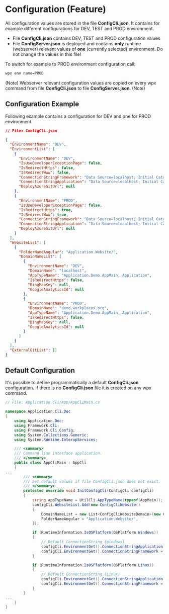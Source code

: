 # Configuration (Feature)
All configuration values are stored in the file **ConfigCli.json**. It contains for example different configurations for DEV, TEST and PROD environment.

* File **ConfigCli.json** contains DEV, TEST and PROD configuration values
* File **ConfigServer.json** is deployed and contains **only** runtime (webserver) relevant values of **one** (currently selected) environment. Do not change the values in this file!

To switch for example to PROD environment configuration call:

```cmd
wpx env name=PROD
```
(Note)
Webserver relevant configuration values are copied on every wpx command from file **ConfigCli.json** to file **ConfigServer.json**.
(Note)

## Configuration Example
Following example contains a configuration for DEV and one for PROD environment.
```json
// File: ConfigCli.json

{
  "EnvironmentName": "DEV",
  "EnvironmentList": [
    {
      "EnvironmentName": "DEV",
      "IsUseDeveloperExceptionPage": false,
      "IsRedirectHttps": false,
      "IsRedirectWww": false,
      "ConnectionStringFramework": "Data Source=localhost; Initial Catalog=ApplicationDemo; Integrated Security=True;",
      "ConnectionStringApplication": "Data Source=localhost; Initial Catalog=ApplicationDemo; Integrated Security=True;",
      "DeployAzureGitUrl": null
    },
    {
      "EnvironmentName": "PROD",
      "IsUseDeveloperExceptionPage": false,
      "IsRedirectHttps": true,
      "IsRedirectWww": true,
      "ConnectionStringFramework": "Data Source=localhost; Initial Catalog=ApplicationDemo; Integrated Security=True;",
      "ConnectionStringApplication": "Data Source=localhost; Initial Catalog=ApplicationDemo; Integrated Security=True;",
      "DeployAzureGitUrl": null
    }
  ],
  "WebsiteList": [
    {
      "FolderNameAngular": "Application.Website/",
      "DomainNameList": [
        {
          "EnvironmentName": "DEV",
          "DomainName": "localhost",
          "AppTypeName": "Application.Demo.AppMain, Application",
          "IsRedirectHttps": false,
          "BingMapKey": null,
          "GoogleAnalyticsId": null
        },
        {
          "EnvironmentName": "PROD",
          "DomainName": "demo.workplacex.org",
          "AppTypeName": "Application.Demo.AppMain, Application",
          "IsRedirectHttps": false,
          "BingMapKey": null,
          "GoogleAnalyticsId": null
        }
      ]
    }
  ],
  "ExternalGitList": []
}
```

## Default Configuration
It's possible to define programmatically a default **ConfigCli.json** configuration. If there is no **ConfigCli.json** file it is created on any wpx command.

```csharp
// File: Application.Cli/App/AppCliMain.cs

namespace Application.Cli.Doc
{
    using Application.Doc;
    using Framework.Cli;
    using Framework.Cli.Config;
    using System.Collections.Generic;
    using System.Runtime.InteropServices;

    /// <summary>
    /// Command line interface application.
    /// </summary>
    public class AppCliMain : AppCli
    {
...
        /// <summary>
        /// Set default values if file ConfigCli.json does not exist.
        /// </summary>
        protected override void InitConfigCli(ConfigCli configCli)
        {
            string appTypeName = UtilCli.AppTypeName(typeof(AppMain));
            configCli.WebsiteList.Add(new ConfigCliWebsite()
            {
                DomainNameList = new List<ConfigCliWebsiteDomain>(new ConfigCliWebsiteDomain[] { new ConfigCliWebsiteDomain { EnvironmentName = "DEV", DomainName = "localhost", AppTypeName = appTypeName } }),
                FolderNameAngular = "Application.Website/",
            });

            if (RuntimeInformation.IsOSPlatform(OSPlatform.Windows))
            {
                // Default ConnectionString (Windows)
                configCli.EnvironmentGet().ConnectionStringApplication = "Data Source=localhost; Initial Catalog=ApplicationDoc; Integrated Security=True;";
                configCli.EnvironmentGet().ConnectionStringFramework = "Data Source=localhost; Initial Catalog=ApplicationDoc; Integrated Security=True;";
            }

            if (RuntimeInformation.IsOSPlatform(OSPlatform.Linux))
            {
                // Default ConnectionString (Linux)
                configCli.EnvironmentGet().ConnectionStringApplication = "Data Source=localhost; Initial Catalog=ApplicationDoc; User Id=SA; Password=MyPassword;";
                configCli.EnvironmentGet().ConnectionStringFramework = "Data Source=localhost; Initial Catalog=ApplicationDoc; User Id=SA; Password=MyPassword;";
            }
        }
...
    }
}
```